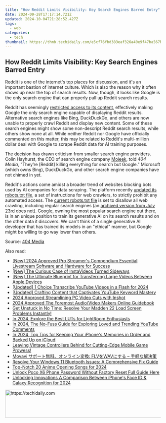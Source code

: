 ```yaml
---
title: "How Reddit Limits Visibility: Key Search Engines Barred Entry"
date: 2024-09-28T17:17:14.721Z
updated: 2024-10-04T21:28:52.427Z
tags:
  - web
categories:
  - tech
thumbnail: https://thmb.techidaily.com/e5cf76fbd383eaf326a40e9f47ba567bbfc7a691177fb2bbb8430f5442ba8e06.jpg
---
```


## How Reddit Limits Visibility: Key Search Engines Barred Entry

Reddit is one of the internet's top places for discussion, and it's an important bastion of internet culture. Which is also the reason why it often shows up near the top of search results. Now, though, it looks like Google is the only search engine that can properly pull up Reddit search results.

 Reddit has seemingly [restricted access to its content](https://ai-video-apps.techidaily.com/new-2024-approved-mp4-editor-for-mavericks-edit-mp4-in-os-x-mavericks/), effectively making Google the only search engine capable of displaying Reddit results. Alternative search engines like Bing, DuckDuckGo, and others are now unable to properly crawl Reddit and display new content. Some of these search engines might show some non-descript Reddit search results, while others show none at all. While neither Reddit nor Google have officially commented on this matter, this may be related to Reddit's multi-million dollar deal with Google to scrape Reddit data for AI training purposes.

 The decision has drawn criticism from smaller search engine providers. Colin Hayhurst, the CEO of search engine company [Mojeek](https://www.mojeek.com/), told _404 Media_, "They’re \[Reddit\] killing everything for search but Google." Microsoft (which owns Bing), DuckDuckGo, and other search engine companies have not chimed in yet.

 Reddit's actions come amidst a broader trend of websites blocking bots used by AI companies for data scraping. The platform recently [updated its robots.txt file](https://www.redditinc.com/blog/robot-txt-update), a set of instructions for web crawlers, to strictly prohibit any automated access. The [current robots.txt file](https://www.reddit.com/robots.txt) is set to disallow all web crawling, including regular search engines (an [archived version from July 23rd](https://web.archive.org/web/20240723002417/https://www.reddit.com/robots.txt) does not). Google, owning the most popular search engine out there, is in an unique position to train its generative AI on its search results and on the other data it discovers. We can't think of a single generative AI developer that has trained its models in an "ethical" manner, but Google might be willing to go way lower than others.

 Source: [404 Media](https://www.404media.co/google-is-the-only-search-engine-that-works-on-reddit-now-thanks-to-ai-deal/)

<ins class="adsbygoogle"
     style="display:block"
     data-ad-format="autorelaxed"
     data-ad-client="ca-pub-7571918770474297"
     data-ad-slot="1223367746"></ins>

<ins class="adsbygoogle"
     style="display:block"
     data-ad-client="ca-pub-7571918770474297"
     data-ad-slot="8358498916"
     data-ad-format="auto"
     data-full-width-responsive="true"></ins>

<span class="atpl-alsoreadstyle">Also read:</span>
<div><ul>
<li><a href="https://youtube-webster.techidaily.com/024-approved-pro-streamers-compendium-essential-livestream-software-and-hardware-for-success/"><u>[New] 2024 Approved Pro Streamer's Compendium Essential Livestream Software and Hardware for Success</u></a></li>
<li><a href="https://some-skills.techidaily.com/new-the-curious-case-of-instavideos-turned-sideways/"><u>[New] The Curious Case of InstaVideos Turned Sideways</u></a></li>
<li><a href="https://some-skills.techidaily.com/new-the-ultimate-blueprint-for-transferring-large-videos-between-apple-devices/"><u>[New] The Ultimate Blueprint for Transferring Large Videos Between Apple Devices</u></a></li>
<li><a href="https://youtube-web.techidaily.com/ed-1-choice-transcribe-youtube-videos-in-a-flash-for-2024/"><u>[Updated] 1 Choice Transcribe YouTube Videos in a Flash for 2024</u></a></li>
<li><a href="https://youtube-zero.techidaily.com/ed-crafting-content-that-captivates-youtube-keyword-mastery/"><u>[Updated] Crafting Content that Captivates YouTube Keyword Mastery</u></a></li>
<li><a href="https://some-skills.techidaily.com/2024-approved-streamlining-pc-video-cuts-with-inshot/"><u>2024 Approved Streamlining PC Video Cuts with Inshot</u></a></li>
<li><a href="https://some-skills.techidaily.com/2024-approved-the-foremost-audiovideo-makers-online-guidebook/"><u>2024 Approved The Foremost Audio/Video Makers Online Guidebook</u></a></li>
<li><a href="https://win-blog.techidaily.com/get-unstuck-in-no-time-resolve-your-madden-22-load-screen-problems-instantly/"><u>Get Unstuck in No Time: Resolve Your Madden 22 Load Screen Problems Instantly!</u></a></li>
<li><a href="https://some-techniques.techidaily.com/in-2024-explore-the-best-luts-for-lightroom-enthusiasts/"><u>In 2024, Explore the Best LUTs for LightRoom Enthusiasts</u></a></li>
<li><a href="https://some-skills.techidaily.com/in-2024-the-no-fuss-guide-for-exploring-loved-and-trending-youtube-comments/"><u>In 2024, The No-Fuss Guide for Exploring Loved and Trending YouTube Comments</u></a></li>
<li><a href="https://some-skills.techidaily.com/in-2024-top-tips-for-keeping-your-iphones-memories-in-order-and-backed-up-on-icloud/"><u>In 2024, Top Tips for Keeping Your iPhone's Memories in Order and Backed Up on iCloud</u></a></li>
<li><a href="https://os-tips.techidaily.com/leaving-vintage-controllers-behind-for-cutting-edge-mobile-game-prowess/"><u>Leaving Vintage Controllers Behind for Cutting-Edge Mobile Game Prowess!</u></a></li>
<li><a href="https://win-tutorials.techidaily.com/movavi-flvwav/"><u>Movavi サポート無料、オンライン変換: FLVをWAVにする – 手軽な解決策</u></a></li>
<li><a href="https://sound-issues.techidaily.com/resolve-your-windows-11-bluetooth-issues-a-comprehensive-fix-guide/"><u>Resolve Your Windows 11 Bluetooth Issues: A Comprehensive Fix Guide</u></a></li>
<li><a href="https://some-skills.techidaily.com/top-notch-20-anime-opening-songs-for-2024/"><u>Top-Notch 20 Anime Opening Songs for 2024</u></a></li>
<li><a href="https://easy-unlock-android.techidaily.com/unlock-poco-x6-phone-password-without-factory-reset-full-guide-here-by-drfone-android/"><u>Unlock Poco X6 Phone Password Without Factory Reset Full Guide Here</u></a></li>
<li><a href="https://some-skills.techidaily.com/unlocking-innovations-a-comparison-between-iphones-face-id-and-galaxy-recognition-for-2024/"><u>Unlocking Innovations A Comparison Between iPhone's Face ID & Galaxy Recognition for 2024</u></a></li>
</ul></div>

<!-- affiliate ads begin -->
<a href="https://dhgate.sjv.io/c/5597632/1175223/12108" target="_top" id="1175223">
  <img src="//a.impactradius-go.com/display-ad/12108-1175223" border="0" alt="https://techidaily.com" width="728" height="90"/>
</a>
<img height="0" width="0" src="https://dhgate.sjv.io/i/5597632/1175223/12108" style="position:absolute;visibility:hidden;" border="0" />
<!-- affiliate ads end -->

